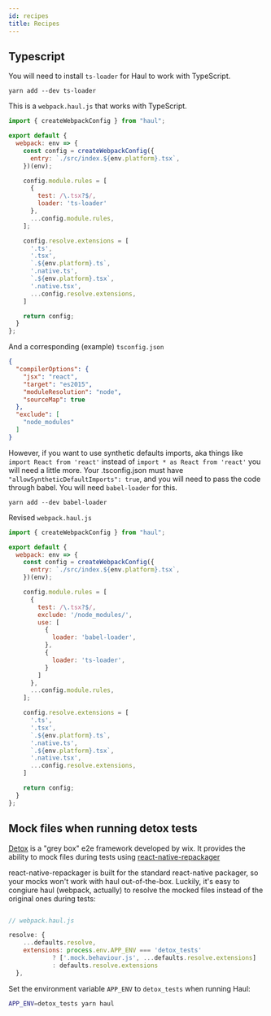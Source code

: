 ```yaml
---
id: recipes
title: Recipes
---
```


## Typescript
You will need to install `ts-loader` for Haul to work with TypeScript.

```yarn add --dev ts-loader```

This is a `webpack.haul.js` that works with TypeScript.
```javascript
import { createWebpackConfig } from "haul";

export default {
  webpack: env => {
    const config = createWebpackConfig({
      entry: `./src/index.${env.platform}.tsx`,
    })(env);

    config.module.rules = [
      {
        test: /\.tsx?$/,
        loader: 'ts-loader'
      },
      ...config.module.rules,
    ];

    config.resolve.extensions = [
      '.ts',
      '.tsx',
      `.${env.platform}.ts`,
      '.native.ts',
      `.${env.platform}.tsx`,
      '.native.tsx',
      ...config.resolve.extensions,
    ]

    return config;
  }
};
```

And a corresponding (example) `tsconfig.json`
```json
{
  "compilerOptions": {
    "jsx": "react",
    "target": "es2015",
    "moduleResolution": "node",
    "sourceMap": true
  },
  "exclude": [
    "node_modules"
  ]
}
```


However, if you want to use synthetic defaults imports,
aka things like `import React from 'react'` instead of `import * as React from 'react'`
you will need a little more.
Your .tsconfig.json must have `"allowSyntheticDefaultImports": true`,
and you will need to pass the code through babel.
You will need `babel-loader` for this.

```yarn add --dev babel-loader```

Revised `webpack.haul.js`

```javascript
import { createWebpackConfig } from "haul";

export default {
  webpack: env => {
    const config = createWebpackConfig({
      entry: `./src/index.${env.platform}.tsx`,
    })(env);

    config.module.rules = [
      {
        test: /\.tsx?$/,
        exclude: '/node_modules/',
        use: [
          {
            loader: 'babel-loader',
          },
          {
            loader: 'ts-loader',
          }
        ]
      },
      ...config.module.rules,
    ];

    config.resolve.extensions = [
      '.ts',
      '.tsx',
      `.${env.platform}.ts`,
      '.native.ts',
      `.${env.platform}.tsx`,
      '.native.tsx',
      ...config.resolve.extensions,
    ]

    return config;
  }
};
```

## Mock files when running detox tests
[Detox](https://github.com/wix/detox) is a "grey box" e2e framework developed by wix.
It provides the ability to mock files during tests using [react-native-repackager](https://github.com/wix/react-native-repackager)

react-native-repackager is built for the standard react-native packager, so your mocks won't work with haul out-of-the-box. Luckily, it's easy to congiure haul (webpack, actually) to resolve the mocked files instead of the original ones during tests:


```javascript

// webpack.haul.js

resolve: {
    ...defaults.resolve,
    extensions: process.env.APP_ENV === 'detox_tests'
            ? ['.mock.behaviour.js', ...defaults.resolve.extensions]
            : defaults.resolve.extensions
  },


```

Set the environment variable `APP_ENV` to
`detox_tests` when running Haul:

```sh
APP_ENV=detox_tests yarn haul
```
